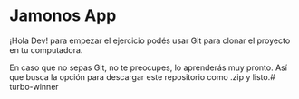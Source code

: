 # Jamonos App

¡Hola Dev! para empezar el ejercicio podés usar Git para clonar el proyecto en tu computadora. 

En caso que no sepas Git, no te preocupes, lo aprenderás muy pronto. Así que busca la opción para descargar este repositorio como .zip y listo.# turbo-winner
